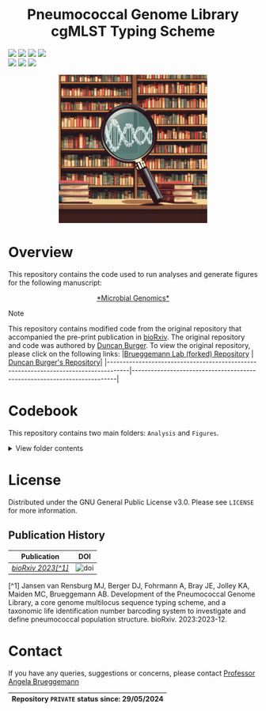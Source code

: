 <h1 align="center">
  Pneumococcal Genome Library cgMLST Typing Scheme
</h1>

![](https://img.shields.io/badge/R-276DC3?style=for-the-badge&logo=r&logoColor=white)
![](https://img.shields.io/badge/RStudio-75AADB?style=for-the-badge&logo=RStudio&logoColor=white)
![](https://img.shields.io/badge/Shell_Script-121011?style=for-the-badge&logo=gnu-bash&logoColor=white)
![](https://img.shields.io/badge/GitHub-100000?style=for-the-badge&logo=github&logoColor=white)  
![](https://img.shields.io/badge/Repository_created:-29_May_2024-green)
![](https://img.shields.io/badge/Last_update:-29_May_2024-black)
![](https://img.shields.io/badge/PRIVATE-red)

<p align="center">
  <img width="300" height="300" src=pgl.png>
</p>

# Overview
This repository contains the code used to run analyses and generate figures for the following manuscript:  
<p align="center">
<a href="www.page.com">*Microbial Genomics*</a>
</p>  

> [!NOTE]  
> This repository contains modified code from the original repository that accompanied the pre-print publication in [bioRxiv](https://www.biorxiv.org/content/10.1101/2023.12.19.571883v1). The original repository and code was authored by [Duncan Burger](https://github.com/duncanberger). To view the original repository, please click on the following links:
> |[Brueggemann Lab (forked) Repository](https://github.com/brueggemann-lab/PGL_cgMLST) | [Duncan Burger's Repository](https://github.com/duncanberger/PGL_cgMLST)|
> |-------------------------------------------------------------------------------------|-------------------------------------------------------------------------|   

# Codebook
This repository contains two main folders: `Analysis` and `Figures`. 
<details>
<summary>View folder contents</summary>
- 1. Analysis - contains the code used to generate:<br>
  - 1.1 the distance matrix<br>
  - 1.2 the phylogenetic tree<br> 
  - 1.3 GPSC and Mandrake clustering <br>
- 2. Figures - contains R code in markdown format
</details>

# License
Distributed under the GNU General Public License v3.0. Please see `LICENSE` for more information.
## Publication History
|**Publication**|**DOI**|
|-------------------------------|------|
|[*bioRxiv 2023[^1]*](https://www.biorxiv.org/content/10.1101/2023.12.19.571883v1)|![doi](https://img.shields.io/badge/DOI-https://doi.org/10.1101/2023.12.19.571883-blue)|  

[^1] Jansen van Rensburg MJ, Berger DJ, Fohrmann A, Bray JE, Jolley KA, Maiden MC, Brueggemann AB. Development of the Pneumococcal Genome Library, a core genome multilocus sequence typing scheme, and a taxonomic life identification number barcoding system to investigate and define pneumococcal population structure. bioRxiv. 2023:2023-12.
# Contact
If you have any queries, suggestions or concerns, please contact [Professor Angela Brueggemann](mailto:angela.brueggemann@ndph.ox.ac.uk)  

|Repository `PRIVATE` status since: 29/05/2024|
|--------------------------------------------|
